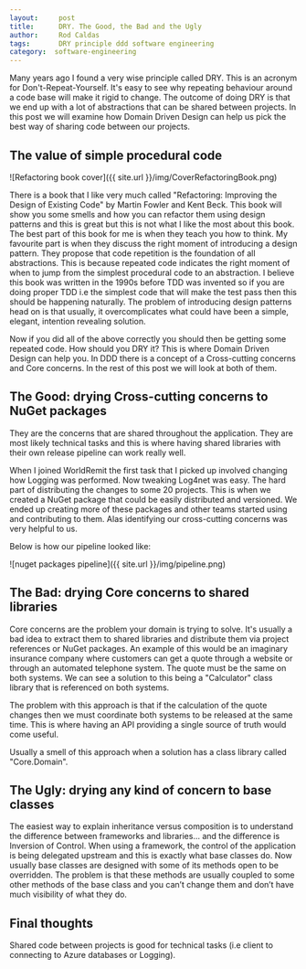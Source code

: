```yaml
---
layout:     post
title:      DRY. The Good, the Bad and the Ugly
author:     Rod Caldas
tags: 		DRY principle ddd software engineering
category:  software-engineering
---
```

<!-- Start Writing Below in Markdown -->

Many years ago I found a very wise principle called DRY. This is an acronym for Don't-Repeat-Yourself. It's easy to see why repeating behaviour around a code base will make it rigid to change. The outcome of doing DRY is that we end up with a lot of abstractions that can be shared between projects. In this post we will examine how Domain Driven Design can help us pick the best way of sharing code between our projects.

## The value of simple procedural code

![Refactoring book cover]({{ site.url }}/img/CoverRefactoringBook.png)

There is a book that I like very much called "Refactoring: Improving the Design of Existing Code" by Martin Fowler and Kent Beck. This book will show you some smells and how you can refactor them using design patterns and this is great but this is not what I like the most about this book. The best part of this book for me is when they teach you how to think. My favourite part is when they discuss the right moment of introducing a design pattern. They propose that code repetition is the foundation of all abstractions. This is because repeated code indicates the right moment of when to jump from the simplest procedural code to an abstraction. I believe this book was written in the 1990s before TDD was invented so if you are doing proper TDD i.e the simplest code that will make the test pass then this should be happening naturally. The problem of introducing design patterns head on is that usually, it overcomplicates what could have been a simple, elegant, intention revealing solution.

Now if you did all of the above correctly you should then be getting some repeated code. How should you DRY it? This is where Domain Driven Design can help you. In DDD there is a concept of a Cross-cutting concerns and Core concerns. In the rest of this post we will look at both of them.

## The Good: drying Cross-cutting concerns to NuGet packages

They are the concerns that are shared throughout the application. They are most likely technical tasks and this is where having shared libraries with their own release pipeline can work really well.

When I joined WorldRemit the first task that I picked up involved changing how Logging was performed. Now tweaking Log4net was easy. The hard part of distributing the changes to some 20 projects. This is when we created a NuGet package that could be easily distributed and versioned. We ended up creating more of these packages and other teams started using and contributing to them. Alas identifying our cross-cutting concerns was very helpful to us.

Below is how our pipeline looked like:

![nuget packages pipeline]({{ site.url }}/img/pipeline.png)

## The Bad: drying Core concerns to shared libraries

Core concerns are the problem your domain is trying to solve. It's usually a bad idea to extract them to shared libraries and distribute them via project references or NuGet packages. An example of this would be an imaginary insurance company where customers can get a quote through a website or through an automated telephone system. The quote must be the same on both systems. We can see a solution to this being a "Calculator" class library that is referenced on both systems.

The problem with this approach is that if the calculation of the quote changes then we must coordinate both systems to be released at the same time. This is where having an API providing a single source of truth would come useful.

Usually a smell of this approach when a solution has a class library called "Core.Domain".

## The Ugly: drying any kind of concern to base classes

The easiest way to explain inheritance versus composition is to understand the difference between frameworks and libraries... and the difference is Inversion of Control. When using a framework, the control of the application is being delegated upstream and this is exactly what base classes do. Now usually base classes are designed with some of its methods open to be overridden. The problem is that these methods are usually coupled to some other methods of the base class and you can’t change them and don’t have much visibility of what they do.


## Final thoughts

Shared code between projects is good for technical tasks (i.e client to connecting to Azure databases or Logging). 